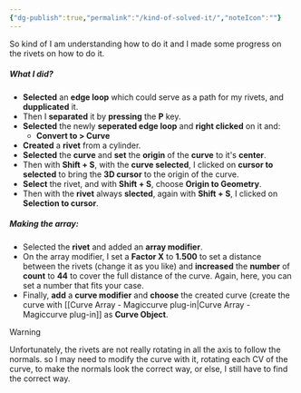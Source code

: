 ```yaml
---
{"dg-publish":true,"permalink":"/kind-of-solved-it/","noteIcon":""}
---
```


So kind of I am understanding how to do it and I made some progress on the rivets on how to do it. 

##### What I did?
- **Selected** an **edge loop** which could serve as a path for my rivets, and **dupplicated** it.
- Then I **separated** it by **pressing** the **P** key.
- **Selected** the newly **seperated edge loop** and **right clicked** on it and:
	- **Convert to > Curve**
- **Created** a **rivet** from a cylinder. 
- **Selected** the **curve** and **set** the **origin** of the **curve** to it's **center**.
- Then with **Shift + S**, with the **curve selected**, I clicked on **cursor to selected** to bring the **3D cursor** to the origin of the curve.
- **Select** the rivet, and with **Shift + S**, choose **Origin to Geometry**. 
- Then with the **rivet** always **slected**, again with **Shift + S**, I clicked on **Selection to cursor**.

##### Making the array:
- Selected the **rivet** and added an **array modifier**.
- On the array modifier, I set a **Factor X** to **1.500** to set a distance between the rivets (change it as you like) and **increased** the **number** of **count** to **44** to cover the full distance of the curve. Again, here, you can set a number that fits your case.
- Finally, **add** a **curve modifier** and **choose** the created curve (create the curve with [[Curve Array - Magiccurve plug-in\|Curve Array - Magiccurve plug-in]] as **Curve Object**.

>[!Warning] 
>Unfortunately, the rivets are not really rotating in all the axis to follow the normals. so I may need to modify the curve with it, rotating each CV of the curve, to make the normals look the correct way, or else, I still have to find the correct way.